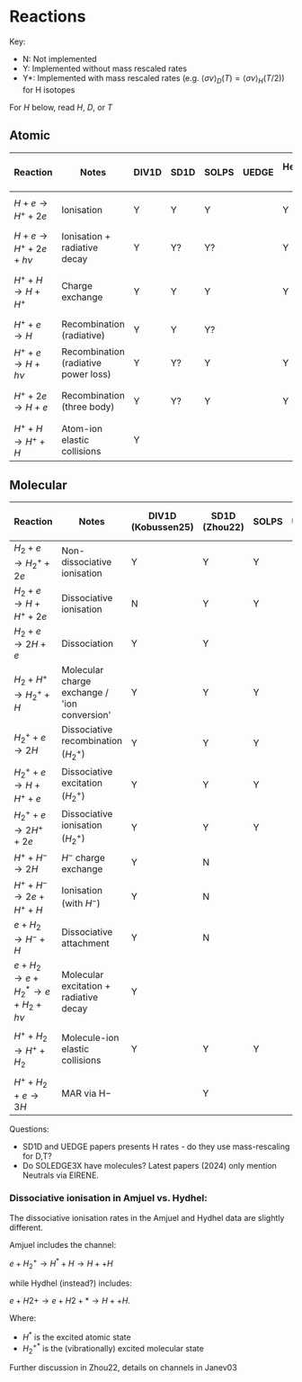 # Reactions

Key:
- N: Not implemented
- Y: Implemented without mass rescaled rates
- Y*: Implemented with mass rescaled rates (e.g. $\langle\sigma v\rangle_D(T) = \langle\sigma v\rangle_H(T/2)$) for H isotopes


For $H$ below, read $H$, $D$, or $T$

## Atomic

| Reaction                             | Notes                                | DIV1D | SD1D | SOLPS | UEDGE | Hermes-3 | DB used by EIRENE    | DB used by H3, if different |
| ------------------------------------ | ------------------------------------ | ----- | ---- | ----- | ----- | -------- | -------------------- | --------------------------- |
| $H     + e   \to H^+   + 2e$         | Ionisation                           | Y     | Y    | Y     |       | Y        | AMJUEL H.4 2.1.5     |                             |
| $H     + e   \to H^+   + 2e  + h\nu$ | Ionisation + radiative decay         | Y     | Y?   | Y?    |       | Y        |                      |                             |
| $H^+   + H   \to H     + H^+$        | Charge exchange                      | Y     | Y    | Y     |       | Y        | HYDHEL H.1,3 3.1.8   | AMJUEL H.3 3.1.8 (p111)     |
| $H^+   + e   \to H$                  | Recombination (radiative)            | Y     | Y    | Y?    |       |          |                      |                             |
| $H^+   + e   \to H     + h\nu$       | Recombination (radiative power loss) | Y     | Y?   | Y     |       | Y        | AMJUEL H.4,10 2.1.8  |                             |
| $H^+   + 2e  \to H     + e$          | Recombination (three body)           | Y     | Y?   | Y     |       | Y        | AMJUEL H.4,10 2.1.8? |                             |
| $H^+   + H   \to H^+   + H$          | Atom-ion elastic collisions          | Y     |      |       |       |          |                      |                             |


## Molecular

| Reaction                                   | Notes                                        | DIV1D (Kobussen25) | SD1D (Zhou22) | SOLPS | UEDGE | Hermes-3 | DB used by EIRENE   | DB used by H3, if different |
| ------------------------------------------ | -------------------------------------------- | ------------------ | ------------- | ----- | ----- | -------- | ------------------- | --------------------------- |
| $H_2   + e   \to H_2^+ + 2e$               | Non-dissociative ionisation                  | Y                  | Y             | Y     |       | N        | AMJUEL H.4 2.1.9    |                             |
| $H_2   + e   \to H     + H^+ + 2e$         | Dissociative ionisation                      | N                  | Y             | Y     |       | N        | AMJUEL H.4 2.1.10   |                             |
| $H_2   + e   \to 2H    + e$                | Dissociation                                 | Y                  | Y             |       |       | N        | AMJUEL H.4 2.1.5g   |                             |
| $H_2   + H^+ \to H_2^+ + H$                | Molecular charge exchange / 'ion conversion' | Y                  | Y             | Y     |       | N        | AMJUEL H.2 3.2.3    |                             |
| $H_2^+ + e   \to 2H$                       | Dissociative recombination ($H_2^+$)         | Y                  | Y             | Y     |       | N        | AMJUEL H.4 2.2.14   |                             |
| $H_2^+ + e   \to H     + H^+ + e$          | Dissociative excitation ($H_2^+$)            | Y                  | Y             | Y     |       | N        | AMJUEL H.4 2.2.12   |                             |
| $H_2^+ + e   \to 2H^+  + 2e$               | Dissociative ionisation ($H_2^+$)            | Y                  | Y             | Y     |       | N        | AMJUEL H.4 2.2.11   |                             |
| $H^+   + H^- \to 2H$                       | $H^-$ charge exchange                        | Y                  | N             |       |       | N        |                     |                             |
| $H^+   + H^- \to 2e + H^+ + H$             | Ionisation (with $H^−$)                      | Y                  | N             |       |       | N        |                     |                             |
| $e + H_2 \to H^- + H$                      | Dissociative attachment                      | Y                  | N             |       |       | N        |                     |                             |
| $e + H_2 \to e + H_2^* \to e + H_2 + h\nu$ | Molecular excitation + radiative decay       | Y                  |               |       |       | N        |                     |                             |
| $H^+ + H_2 \to H^+ + H_2$                  | Molecule-ion elastic collisions              | Y                  | Y             | Y     |       | N        | AMJUEL H.0,1,3 0.3T | Plan on AMJUEL H.3 0.3T?    |
| $H^+ + H_2 + e \to 3H$                     | MAR via H−                                   |                    | Y             |       |       | N        |                     |                             |

Questions:
- SD1D and UEDGE papers presents H rates - do they use mass-rescaling for D,T?
- Do SOLEDGE3X have molecules? Latest papers (2024) only mention Neutrals via EIRENE.

### Dissociative ionisation in Amjuel vs. Hydhel:

The dissociative ionisation rates in the Amjuel and Hydhel data are slightly different.

Amjuel includes the channel:

$e + H_2^+ \to H^* + H \to H+ + H$

while Hydhel (instead?) includes:

 $e + H2+ → e + H2+ * → H+ + H$. 

Where:
- $H^*$ is the excited atomic state
- $H_2^{+*}$ is the (vibrationally) excited molecular state

Further discussion in Zhou22, details on channels in Janev03